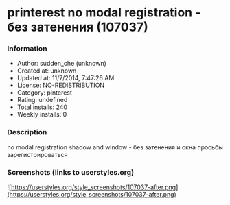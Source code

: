 # printerest no modal registration - без затенения (107037)

### Information
- Author: sudden_che (unknown)
- Created at: unknown
- Updated at: 11/7/2014, 7:47:26 AM
- License: NO-REDISTRIBUTION
- Category: pinterest
- Rating: undefined
- Total installs: 240
- Weekly installs: 0


### Description
no modal registration shadow and window - без затенения и окна просьбы зарегистрироваться


### Screenshots (links to userstyles.org)
![https://userstyles.org/style_screenshots/107037-after.png](https://userstyles.org/style_screenshots/107037-after.png)


